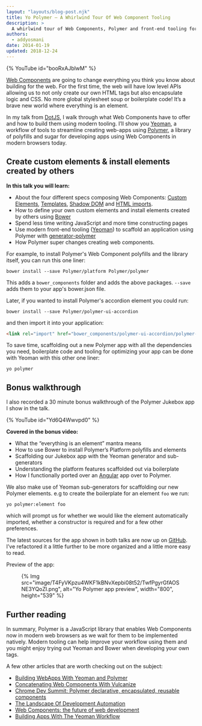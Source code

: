 ```yaml
---
layout: "layouts/blog-post.njk"
title: Yo Polymer – A Whirlwind Tour Of Web Component Tooling
description: >
  A whirlwind tour of Web Components, Polymer and front-end tooling for them.
authors:
  - addyosmani
date: 2014-01-19
updated: 2018-12-24
---
```



{% YouTube id="booRxAJblwM" %}


[Web Components](https://www.w3.org/TR/components-intro/) are going to change everything you think you know about building for the web. For the first time, the web will have low level APIs allowing us to not only create our own HTML tags but also encapsulate logic and CSS. No more global stylesheet soup or boilerplate code! It’s a brave new world where everything is an element.

In my talk from [DotJS](https://www.dotjs.io/), I walk through what Web Components have to offer and how to build them using modern tooling. I’ll show you [Yeoman](https://yeoman.io/), a workflow of tools to streamline creating web-apps using [Polymer](https://www.polymer-project.org/), a library of polyfills and sugar for developing apps using Web Components in modern browsers today.



## Create custom elements & install elements created by others

**In this talk you will learn:**

* About the four different specs composing Web Components: [Custom Elements](https://polymer-library.polymer-project.org/3.0/docs/devguide/custom-elements), [Templates](https://polymer-library.polymer-project.org/3.0/docs/devguide/dom-template), [Shadow DOM](https://polymer-library.polymer-project.org/3.0/docs/devguide/shadow-dom) and [HTML imports](http://robdodson.me/exploring-html-imports/).
* How to define your own custom elements and install elements created by others using [Bower](https://bower.io/)
* Spend less time writing JavaScript and more time constructing pages
* Use modern front-end tooling ([Yeoman](https://yeoman.io/)) to scaffold an application using Polymer with [generator-polymer](//github.com/yeoman/generator-polymer)
* How Polymer super changes creating web components.

For example, to install Polymer's Web Component polyfills and the library itself, you can run this one liner:

```shell
bower install --save Polymer/platform Polymer/polymer
```

This adds a `bower_components` folder and adds the above packages. `--save` adds them to your app's bower.json file.

Later, if you wanted to install Polymer's accordion element you could run:

```shell
bower install --save Polymer/polymer-ui-accordion
```

and then import it into your application:

```html
<link rel="import" href="bower_components/polymer-ui-accordion/polymer-ui-accordion.html">
```


To save time, scaffolding out a new Polymer app with all the dependencies you need, boilerplate code and tooling for optimizing your app can be done with Yeoman with this other one liner:

```shell
yo polymer
```

## Bonus walkthrough

I also recorded a 30 minute bonus walkthrough of the Polymer Jukebox app I show in the talk.

{% YouTube id="Yd6Q4Wwvpd0" %}


**Covered in the bonus video:**

* What the “everything is an element” mantra means
* How to use Bower to install Polymer’s Platform polyfills and elements
* Scaffolding our Jukebox app with the Yeoman generator and sub-generators
* Understanding the platform features scaffolded out via boilerplate
* How I functionally ported over an [Angular](https://github.com/jgthms/juketube) app over to Polymer.

We also make use of Yeoman sub-generators for scaffolding our new Polymer elements. e.g to create the boilerplate for an element `foo` we run:

```shell
yo polymer:element foo
```

which will prompt us for whether we would like the element automatically imported, whether a constructor is required and for a few other preferences.

The latest sources for the app shown in both talks are now up on [GitHub](https://github.com/addyosmani/yt-jukebox). I’ve refactored it a little further to be more organized and a little more easy to read.

Preview of the app:

<figure>
{% Img src="image/T4FyVKpzu4WKF1kBNvXepbi08t52/TwfPgyrGfAOSNE3YQoZI.png", alt="Yo Polymer app preview", width="800", height="539" %}
</figure>

## Further reading

In summary, Polymer is a JavaScript library that enables Web Components now in modern web browsers as we wait for them to be implemented natively. Modern tooling can help improve your workflow using them and you might enjoy trying out Yeoman and Bower when developing your own tags.

A few other articles that are worth checking out on the subject:

* [Building WebApps With Yeoman and Polymer](https://www.html5rocks.com/tutorials/webcomponents/yeoman/)
* [Concatenating Web Components With Vulcanize](http://www.polymer-project.org/articles/concatenating-web-components.html)
* [Chrome Dev Summit: Polymer declarative, encapsulated, reusable components](https://developers.google.com/web/updates/2014/01/Chrome-Dev-Summit-Polymer-declarative-encapsulated-reusable-components)
* [The Landscape Of Development Automation](https://developers.google.com/web/updates/2013/11/The-Landscape-Of-Front-end-Development-Automation-Slides)
* [Web Components: the future of web development](http://html5-demos.appspot.com/static/cds2013/index.html#26)
* [Building Apps With The Yeoman Workflow](https://code.tutsplus.com/tutorials/building-apps-with-the-yeoman-workflow--net-33254)


